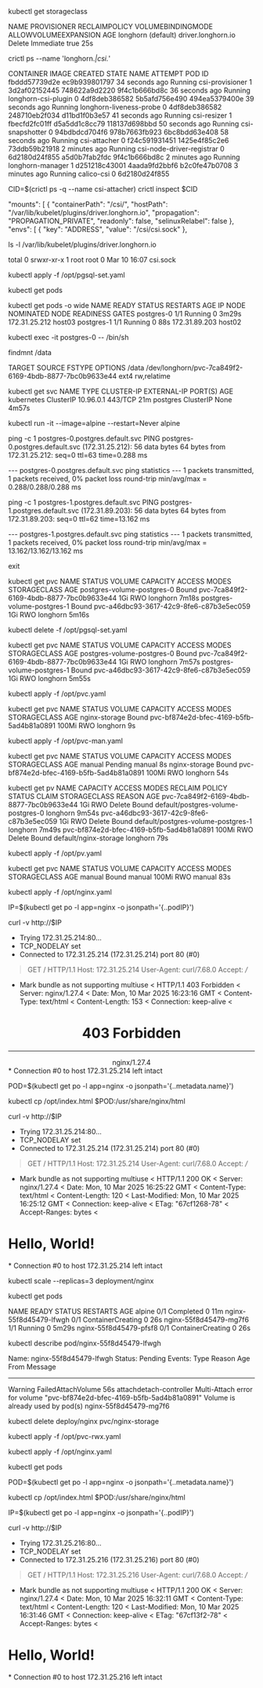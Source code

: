 kubectl get storageclass

NAME                 PROVISIONER          RECLAIMPOLICY   VOLUMEBINDINGMODE   ALLOWVOLUMEEXPANSION   AGE
longhorn (default)   driver.longhorn.io   Delete          Immediate           true                   25s

crictl ps --name 'longhorn.*|csi.*'

CONTAINER           IMAGE               CREATED             STATE               NAME                        ATTEMPT             POD ID
fbddd57739d2e       ec9b939801797       34 seconds ago      Running             csi-provisioner             1                   3d2af02152445
748622a9d2220       9f4c1b666bd8c       36 seconds ago      Running             longhorn-csi-plugin         0                   4df8deb386582
5b5afd756e490       494ea5379400e       39 seconds ago      Running             longhorn-liveness-probe     0                   4df8deb386582
248710eb2f034       d11bd1f0b3e57       41 seconds ago      Running             csi-resizer                 1                   fbecfd2fc01ff
d5a5dd1c8cc79       118137d698bbd       50 seconds ago      Running             csi-snapshotter             0                   94bdbdcd704f6
978b7663fb923       6bc8bdd63e408       58 seconds ago      Running             csi-attacher                0                   f24c591931451
1425e4f85c2e6       73ddb59b21918       2 minutes ago       Running             csi-node-driver-registrar   0                   6d2180d24f855
a5d0b7fab2fdc       9f4c1b666bd8c       2 minutes ago       Running             longhorn-manager            1                   d251218c43001
4aada9fd2bbf6       b2c0fe47b0708       3 minutes ago       Running             calico-csi                  0                   6d2180d24f855

CID=$(crictl ps -q --name csi-attacher)
crictl inspect $CID

 "mounts": [
      {
        "containerPath": "/csi/",
        "hostPath": "/var/lib/kubelet/plugins/driver.longhorn.io",
        "propagation": "PROPAGATION_PRIVATE",
        "readonly": false,
        "selinuxRelabel": false
      },
 "envs": [
        {
          "key": "ADDRESS",
          "value": "/csi/csi.sock"
        },

ls -l /var/lib/kubelet/plugins/driver.longhorn.io

total 0
srwxr-xr-x 1 root root 0 Mar 10 16:07 csi.sock

kubectl apply -f /opt/pgsql-set.yaml

kubectl get pods

kubectl get pods -o wide
NAME         READY   STATUS    RESTARTS   AGE     IP              NODE     NOMINATED NODE   READINESS GATES
postgres-0   1/1     Running   0          3m29s   172.31.25.212   host03   <none>           <none>
postgres-1   1/1     Running   0          88s     172.31.89.203   host02   <none>           <none>

kubectl exec -it postgres-0 -- /bin/sh

findmnt /data

TARGET SOURCE                                                 FSTYPE OPTIONS
/data  /dev/longhorn/pvc-7ca849f2-6169-4bdb-8877-7bc0b9633e44 ext4   rw,relatime

kubectl get svc
NAME         TYPE        CLUSTER-IP   EXTERNAL-IP   PORT(S)   AGE
kubernetes   ClusterIP   10.96.0.1    <none>        443/TCP   21m
postgres     ClusterIP   None         <none>        <none>    4m57s

kubectl run -it --image=alpine --restart=Never alpine

ping -c 1 postgres-0.postgres.default.svc
PING postgres-0.postgres.default.svc (172.31.25.212): 56 data bytes
64 bytes from 172.31.25.212: seq=0 ttl=63 time=0.288 ms

--- postgres-0.postgres.default.svc ping statistics ---
1 packets transmitted, 1 packets received, 0% packet loss
round-trip min/avg/max = 0.288/0.288/0.288 ms

ping -c 1 postgres-1.postgres.default.svc
PING postgres-1.postgres.default.svc (172.31.89.203): 56 data bytes
64 bytes from 172.31.89.203: seq=0 ttl=62 time=13.162 ms

--- postgres-1.postgres.default.svc ping statistics ---
1 packets transmitted, 1 packets received, 0% packet loss
round-trip min/avg/max = 13.162/13.162/13.162 ms

exit

kubectl get pvc
NAME                         STATUS   VOLUME                                     CAPACITY   ACCESS MODES   STORAGECLASS   AGE
postgres-volume-postgres-0   Bound    pvc-7ca849f2-6169-4bdb-8877-7bc0b9633e44   1Gi        RWO            longhorn       7m18s
postgres-volume-postgres-1   Bound    pvc-a46dbc93-3617-42c9-8fe6-c87b3e5ec059   1Gi        RWO            longhorn       5m16s

kubectl delete -f /opt/pgsql-set.yaml

kubectl get pvc
NAME                         STATUS   VOLUME                                     CAPACITY   ACCESS MODES   STORAGECLASS   AGE
postgres-volume-postgres-0   Bound    pvc-7ca849f2-6169-4bdb-8877-7bc0b9633e44   1Gi        RWO            longhorn       7m57s
postgres-volume-postgres-1   Bound    pvc-a46dbc93-3617-42c9-8fe6-c87b3e5ec059   1Gi        RWO            longhorn       5m55s

kubectl apply -f /opt/pvc.yaml

kubectl get pvc
NAME                         STATUS   VOLUME                                     CAPACITY   ACCESS MODES   STORAGECLASS   AGE
nginx-storage                Bound    pvc-bf874e2d-bfec-4169-b5fb-5ad4b81a0891   100Mi      RWO            longhorn       9s

kubectl apply -f /opt/pvc-man.yaml

kubectl get pvc
NAME                         STATUS    VOLUME                                     CAPACITY   ACCESS MODES   STORAGECLASS   AGE
manual                       Pending                                                                        manual         8s
nginx-storage                Bound     pvc-bf874e2d-bfec-4169-b5fb-5ad4b81a0891   100Mi      RWO            longhorn       54s

kubectl get pv
NAME                                       CAPACITY   ACCESS MODES   RECLAIM POLICY   STATUS   CLAIM                                STORAGECLASS   REASON   AGE
pvc-7ca849f2-6169-4bdb-8877-7bc0b9633e44   1Gi        RWO            Delete           Bound    default/postgres-volume-postgres-0   longhorn                9m54s
pvc-a46dbc93-3617-42c9-8fe6-c87b3e5ec059   1Gi        RWO            Delete           Bound    default/postgres-volume-postgres-1   longhorn                7m49s
pvc-bf874e2d-bfec-4169-b5fb-5ad4b81a0891   100Mi      RWO            Delete           Bound    default/nginx-storage                longhorn                79s

kubectl apply -f /opt/pv.yaml

kubectl get pvc
NAME                         STATUS   VOLUME                                     CAPACITY   ACCESS MODES   STORAGECLASS   AGE
manual                       Bound    manual                                     100Mi      RWO            manual         83s

kubectl apply -f /opt/nginx.yaml

IP=$(kubectl get po -l app=nginx -o jsonpath='{..podIP}')

curl -v http://$IP

*   Trying 172.31.25.214:80...
* TCP_NODELAY set
* Connected to 172.31.25.214 (172.31.25.214) port 80 (#0)
> GET / HTTP/1.1
> Host: 172.31.25.214
> User-Agent: curl/7.68.0
> Accept: */*
>
* Mark bundle as not supporting multiuse
< HTTP/1.1 403 Forbidden
< Server: nginx/1.27.4
< Date: Mon, 10 Mar 2025 16:23:16 GMT
< Content-Type: text/html
< Content-Length: 153
< Connection: keep-alive
<
<html>
<head><title>403 Forbidden</title></head>
<body>
<center><h1>403 Forbidden</h1></center>
<hr><center>nginx/1.27.4</center>
</body>
</html>
* Connection #0 to host 172.31.25.214 left intact

POD=$(kubectl get po -l app=nginx -o jsonpath='{..metadata.name}')

kubectl cp /opt/index.html $POD:/usr/share/nginx/html

curl -v http://$IP

*   Trying 172.31.25.214:80...
* TCP_NODELAY set
* Connected to 172.31.25.214 (172.31.25.214) port 80 (#0)
> GET / HTTP/1.1
> Host: 172.31.25.214
> User-Agent: curl/7.68.0
> Accept: */*
>
* Mark bundle as not supporting multiuse
< HTTP/1.1 200 OK
< Server: nginx/1.27.4
< Date: Mon, 10 Mar 2025 16:25:22 GMT
< Content-Type: text/html
< Content-Length: 120
< Last-Modified: Mon, 10 Mar 2025 16:25:12 GMT
< Connection: keep-alive
< ETag: "67cf1268-78"
< Accept-Ranges: bytes
<
<html>
  <head>
    <title>Hello, World</title>
  </head>
  <body>
    <h1>Hello, World!</h1>
  </body>
</html>
* Connection #0 to host 172.31.25.214 left intact

kubectl scale --replicas=3 deployment/nginx

kubectl get pods

NAME                     READY   STATUS              RESTARTS   AGE
alpine                   0/1     Completed           0          11m
nginx-55f8d45479-lfwgh   0/1     ContainerCreating   0          26s
nginx-55f8d45479-mg7f6   1/1     Running             0          5m29s
nginx-55f8d45479-pfsf8   0/1     ContainerCreating   0          26s

kubectl describe pod/nginx-55f8d45479-lfwgh

Name:             nginx-55f8d45479-lfwgh
Status:           Pending
Events:
  Type     Reason              Age   From                     Message
  ----     ------              ----  ----                     -------
  Warning  FailedAttachVolume  56s   attachdetach-controller  Multi-Attach error for volume "pvc-bf874e2d-bfec-4169-b5fb-5ad4b81a0891" Volume is already used by pod(s) nginx-55f8d45479-mg7f6

kubectl delete deploy/nginx pvc/nginx-storage

kubectl apply -f /opt/pvc-rwx.yaml

kubectl apply -f /opt/nginx.yaml

kubectl get pods

POD=$(kubectl get po -l app=nginx -o jsonpath='{..metadata.name}')

kubectl cp /opt/index.html $POD:/usr/share/nginx/html

IP=$(kubectl get po -l app=nginx -o jsonpath='{..podIP}')

curl -v http://$IP

*   Trying 172.31.25.216:80...
* TCP_NODELAY set
* Connected to 172.31.25.216 (172.31.25.216) port 80 (#0)
> GET / HTTP/1.1
> Host: 172.31.25.216
> User-Agent: curl/7.68.0
> Accept: */*
>
* Mark bundle as not supporting multiuse
< HTTP/1.1 200 OK
< Server: nginx/1.27.4
< Date: Mon, 10 Mar 2025 16:32:11 GMT
< Content-Type: text/html
< Content-Length: 120
< Last-Modified: Mon, 10 Mar 2025 16:31:46 GMT
< Connection: keep-alive
< ETag: "67cf13f2-78"
< Accept-Ranges: bytes
<
<html>
  <head>
    <title>Hello, World</title>
  </head>
  <body>
    <h1>Hello, World!</h1>
  </body>
</html>
* Connection #0 to host 172.31.25.216 left intact
